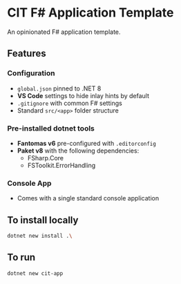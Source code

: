# CIT F# Application Template
An opinionated F# application template.

## Features

### Configuration
* `global.json` pinned to .NET 8
* **VS Code** settings to hide inlay hints by default
* `.gitignore` with common F# settings
* Standard `src/<app>` folder structure

### Pre-installed dotnet tools
* **Fantomas v6** pre-configured with `.editorconfig`
* **Paket v8** with the following dependencies:
    * FSharp.Core
    * FSToolkit.ErrorHandling

### Console App
* Comes with a single standard console application

## To install locally
```bash
dotnet new install .\
```

## To run
```bash
dotnet new cit-app
```
